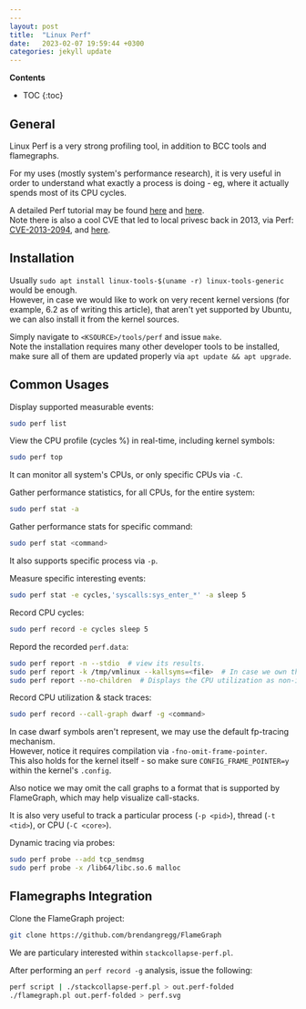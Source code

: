 ```yaml
---
---
layout: post
title:  "Linux Perf"
date:   2023-02-07 19:59:44 +0300
categories: jekyll update
---
```


**Contents**
* TOC
{:toc}
## General

Linux Perf is a very strong profiling tool, in addition to BCC tools and flamegraphs. 

For my uses (mostly system's performance research), it is very useful in order to understand what exactly a process is doing - eg, where it actually spends most of its CPU cycles. 

A detailed Perf tutorial may be found [here][tutorial] and [here][tutorial2]. \
Note there is also a cool CVE that led to local privesc back in 2013, via Perf: [CVE-2013-2094][cve-link], and [here][lwn-cve].

## Installation

Usually `sudo apt install linux-tools-$(uname -r) linux-tools-generic` would be enough. \
However, in case we would like to work on very recent kernel versions (for example, 6.2 as of writing this article), that aren't yet supported by Ubuntu, we can also install it from the kernel sources. 

Simply navigate to `<KSOURCE>/tools/perf` and issue `make`. \
Note the installation requires many other developer tools to be installed, make sure all of them are updated properly via `apt update && apt upgrade`. 

## Common Usages

Display supported measurable events:

```bash
sudo perf list
```

View the CPU profile (cycles %) in real-time, including kernel symbols:

```bash
sudo perf top
```

It can monitor all system's CPUs, or only specific CPUs via `-C`. 

Gather performance statistics, for all CPUs, for the entire system:

```bash
sudo perf stat -a
```

Gather performance stats for specific command:
```bash
sudo perf stat <command>
```

It also supports specific process via `-p`. 

Measure specific interesting events:

```bash
sudo perf stat -e cycles,'syscalls:sys_enter_*' -a sleep 5
```

Record CPU cycles:

```bash
sudo perf record -e cycles sleep 5
```

Repord the recorded `perf.data`:

```bash
sudo perf report -n --stdio  # view its results.
sudo perf report -k /tmp/vmlinux --kallsyms=<file>  # In case we own the kernel image with debug symbols
sudo perf report --no-children  # Displays the CPU utilization as non-inclusive
```

Record CPU utilization & stack traces:

```bash
sudo perf record --call-graph dwarf -g <command>
```

In case dwarf symbols aren't represent, we may use the default fp-tracing mechanism. \
However, notice it requires compilation via `-fno-omit-frame-pointer`. \
This also holds for the kernel itself - so make sure `CONFIG_FRAME_POINTER=y` within the kernel's `.config`. 

Also notice we may omit the call graphs to a format that is supported by FlameGraph, which may help visualize call-stacks. 

It is also very useful to track a particular process (`-p <pid>`), thread (`-t <tid>`), or CPU (`-C <core>`).

Dynamic tracing via probes:

```bash
sudo perf probe --add tcp_sendmsg
sudo perf probe -x /lib64/libc.so.6 malloc 
```

## Flamegraphs Integration

Clone the FlameGraph project:

```bash
git clone https://github.com/brendangregg/FlameGraph
```

We are particulary interested within `stackcollapse-perf.pl`. 

After performing an `perf record -g` analysis, issue the following:

```bash
perf script | ./stackcollapse-perf.pl > out.perf-folded
./flamegraph.pl out.perf-folded > perf.svg
```


[tutorial]: https://perf.wiki.kernel.org/index.php/Tutorial
[tutorial2]: https://www.brendangregg.com/perf.html
[cve-link]: https://rdomanski.github.io/Kernel-IDT-priviledge-escalation/
[lwn-cve]: https://lwn.net/Articles/550901/
